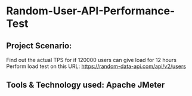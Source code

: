 # Random-User-API-Performance-Test

## Project Scenario: 
Find out the actual TPS for if 120000 users can give load for 12 hours Perform load test on this URL: https://random-data-api.com/api/v2/users

## Tools & Technology used: Apache JMeter
